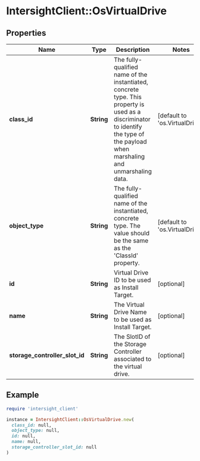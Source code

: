 # IntersightClient::OsVirtualDrive

## Properties

| Name | Type | Description | Notes |
| ---- | ---- | ----------- | ----- |
| **class_id** | **String** | The fully-qualified name of the instantiated, concrete type. This property is used as a discriminator to identify the type of the payload when marshaling and unmarshaling data. | [default to &#39;os.VirtualDrive&#39;] |
| **object_type** | **String** | The fully-qualified name of the instantiated, concrete type. The value should be the same as the &#39;ClassId&#39; property. | [default to &#39;os.VirtualDrive&#39;] |
| **id** | **String** | Virtual Drive ID to be used as Install Target. | [optional] |
| **name** | **String** | The Virtual Drive Name to be used as Install Target. | [optional] |
| **storage_controller_slot_id** | **String** | The SlotID of the Storage Controller associated to the virtual drive. | [optional] |

## Example

```ruby
require 'intersight_client'

instance = IntersightClient::OsVirtualDrive.new(
  class_id: null,
  object_type: null,
  id: null,
  name: null,
  storage_controller_slot_id: null
)
```

